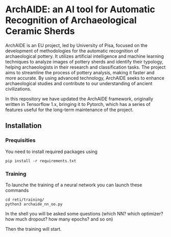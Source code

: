 # ArchAIDE: an AI tool for Automatic Recognition of Archaeological Ceramic Sherds 

ArchAIDE is an EU project, led by University of Pisa, focused on the development of methodologies for the automatic recognition of archaeological pottery. 
It utilizes artificial intelligence and machine learning techniques to analyze images of pottery sherds and identify their typology, helping archaeologists in their research and classification tasks. 
The project aims to streamline the process of pottery analysis, making it faster and more accurate. By using advanced technology, ArchAIDE seeks to enhance archaeological studies and contribute to our understanding of ancient civilizations.

In this repository we have updated the ArchAIDE framework, originally written in Tensorflow 1.x, bringing it to Pytorch, which has a series of features useful for the long-term maintenance of the project.


## Installation

### Prequisities

You need to install required packages using

```
pip install -r requirements.txt 
```

### Training
To launche the training of a neural network you can launch these commands

```
cd reti/training/
python3 archaide_nn_oo.py
```

In the shell you will be asked some questions (which NN? which optimizer? how much dropout? how many epochs? and so on)

Then the training will start.

